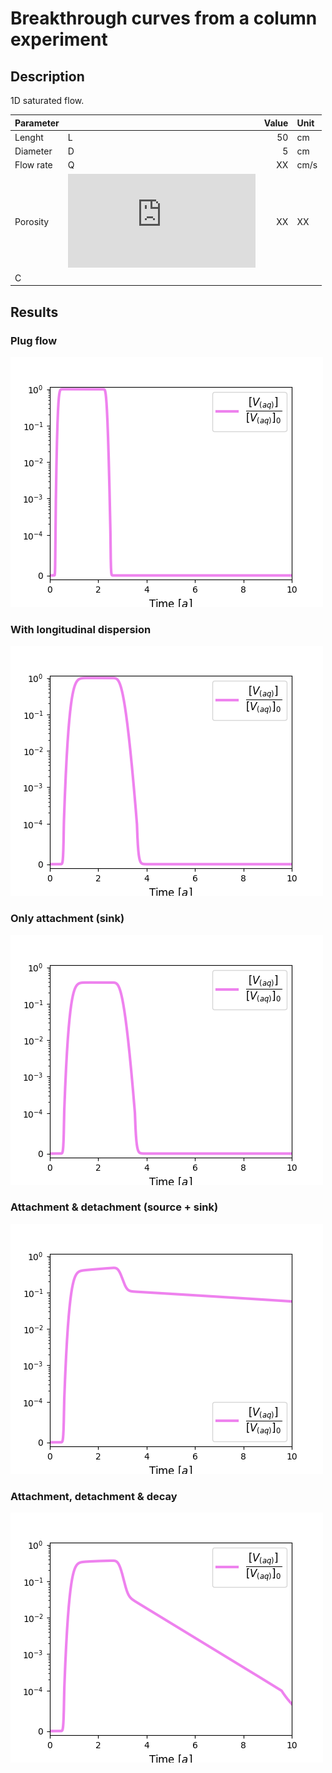 # Breakthrough curves from a column experiment

## Description

1D saturated flow.

|Parameter | | Value | Unit |
|---|---|--:|:--|
|Lenght| L |50|cm|
|Diameter| D | 5|cm|
|Flow rate| Q |XX|cm/s|
|Porosity| ![plugFlow](http://www.sciweavers.org/tex2img.php?eq=%5Cvarphi&bc=Transparent&fc=Black&im=png&fs=12&ff=arev&edit=0) |XX|XX|
|C | |


## Results

### Plug flow

![plugFlow](./plugFlow/breakthrough.png)

### With longitudinal dispersion

![plugFlow](./longitudinalDispersion/breakthrough.png)

### Only attachment (sink)

![plugFlow](./onlyAttachment/breakthrough.png)

### Attachment & detachment (source + sink)

![plugFlow](./attachDetachment/breakthrough.png)

### Attachment, detachment & decay

![plugFlow](./allProcesses/breakthrough.png)
